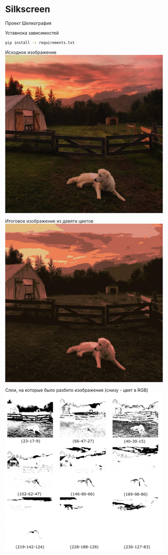 # Silkscreen
 Проект Шелкография


 Уставнока зависимостей

 
 ```bash
 pip install -r requirements.txt
 ```


 Исходное изображение
![Alt text](/README/dog.jpg "Исходное изображение")


 Итоговое изображение из девяти цветов
![Alt text](/README/clustered_dog.jpg "Итоговое изображение")


 Слои, на которые было разбито изображение (снизу - цвет в RGB)
![Alt text](/README/dog_layers.png "Слои")
